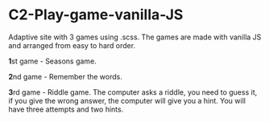 # C2-Play-game-vanilla-JS

Adaptive site with 3 games using .scss. 
The games are made with vanilla JS and arranged from easy to hard order.

**1**st game - Seasons game.

**2**nd game - Remember the words.

**3**rd game - Riddle game. The computer asks a riddle, you need to guess it, if you give the wrong answer, the computer will give you a hint. 
You will have three attempts and two hints.

